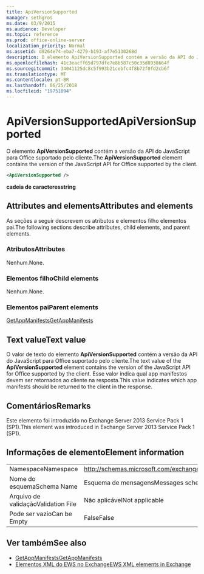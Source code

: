 ```yaml
---
title: ApiVersionSupported
manager: sethgros
ms.date: 03/9/2015
ms.audience: Developer
ms.topic: reference
ms.prod: office-online-server
localization_priority: Normal
ms.assetid: d9264e74-eba7-4279-b193-af7e5130268d
description: O elemento ApiVersionSupported contém a versão da API do JavaScript para Office suportado pelo cliente.
ms.openlocfilehash: 41c3eacff65d797dfe7e8b587c50c35d8938664f
ms.sourcegitcommit: 34041125dc8c5f993b21cebfc4f8b72f0fd2cb6f
ms.translationtype: MT
ms.contentlocale: pt-BR
ms.lasthandoff: 06/25/2018
ms.locfileid: "19751094"
---
```

# <a name="apiversionsupported"></a><span data-ttu-id="a8bbf-103">ApiVersionSupported</span><span class="sxs-lookup"><span data-stu-id="a8bbf-103">ApiVersionSupported</span></span>

<span data-ttu-id="a8bbf-104">O elemento **ApiVersionSupported** contém a versão da API do JavaScript para Office suportado pelo cliente.</span><span class="sxs-lookup"><span data-stu-id="a8bbf-104">The **ApiVersionSupported** element contains the version of the JavaScript API for Office supported by the client.</span></span> 
  
```XML
<ApiVersionSupported />
```

 <span data-ttu-id="a8bbf-105">**cadeia de caracteres**</span><span class="sxs-lookup"><span data-stu-id="a8bbf-105">**string**</span></span>
## <a name="attributes-and-elements"></a><span data-ttu-id="a8bbf-106">Attributes and elements</span><span class="sxs-lookup"><span data-stu-id="a8bbf-106">Attributes and elements</span></span>

<span data-ttu-id="a8bbf-107">As seções a seguir descrevem os atributos e elementos filho elementos pai.</span><span class="sxs-lookup"><span data-stu-id="a8bbf-107">The following sections describe attributes, child elements, and parent elements.</span></span>
  
### <a name="attributes"></a><span data-ttu-id="a8bbf-108">Atributos</span><span class="sxs-lookup"><span data-stu-id="a8bbf-108">Attributes</span></span>

<span data-ttu-id="a8bbf-109">Nenhum.</span><span class="sxs-lookup"><span data-stu-id="a8bbf-109">None.</span></span>
  
### <a name="child-elements"></a><span data-ttu-id="a8bbf-110">Elementos filho</span><span class="sxs-lookup"><span data-stu-id="a8bbf-110">Child elements</span></span>

<span data-ttu-id="a8bbf-111">Nenhum.</span><span class="sxs-lookup"><span data-stu-id="a8bbf-111">None.</span></span>
  
### <a name="parent-elements"></a><span data-ttu-id="a8bbf-112">Elementos pai</span><span class="sxs-lookup"><span data-stu-id="a8bbf-112">Parent elements</span></span>

[<span data-ttu-id="a8bbf-113">GetAppManifests</span><span class="sxs-lookup"><span data-stu-id="a8bbf-113">GetAppManifests</span></span>](getappmanifests.md)
  
## <a name="text-value"></a><span data-ttu-id="a8bbf-114">Text value</span><span class="sxs-lookup"><span data-stu-id="a8bbf-114">Text value</span></span>

<span data-ttu-id="a8bbf-115">O valor de texto do elemento **ApiVersionSupported** contém a versão da API do JavaScript para Office suportado pelo cliente.</span><span class="sxs-lookup"><span data-stu-id="a8bbf-115">The text value of the **ApiVersionSupported** element contains the version of the JavaScript API for Office supported by the client.</span></span> <span data-ttu-id="a8bbf-116">Esse valor indica qual app manifestos devem ser retornados ao cliente na resposta.</span><span class="sxs-lookup"><span data-stu-id="a8bbf-116">This value indicates which app manifests should be returned to the client in the response.</span></span> 
  
## <a name="remarks"></a><span data-ttu-id="a8bbf-117">Comentários</span><span class="sxs-lookup"><span data-stu-id="a8bbf-117">Remarks</span></span>

<span data-ttu-id="a8bbf-118">Este elemento foi introduzido no Exchange Server 2013 Service Pack 1 (SP1).</span><span class="sxs-lookup"><span data-stu-id="a8bbf-118">This element was introduced in Exchange Server 2013 Service Pack 1 (SP1).</span></span>
  
## <a name="element-information"></a><span data-ttu-id="a8bbf-119">Informações de elemento</span><span class="sxs-lookup"><span data-stu-id="a8bbf-119">Element information</span></span>

|||
|:-----|:-----|
|<span data-ttu-id="a8bbf-120">Namespace</span><span class="sxs-lookup"><span data-stu-id="a8bbf-120">Namespace</span></span>  <br/> | http://schemas.microsoft.com/exchange/services/2006/messages  <br/> |
|<span data-ttu-id="a8bbf-121">Nome do esquema</span><span class="sxs-lookup"><span data-stu-id="a8bbf-121">Schema Name</span></span>  <br/> |<span data-ttu-id="a8bbf-122">Esquema de mensagens</span><span class="sxs-lookup"><span data-stu-id="a8bbf-122">Messages schema</span></span>  <br/> |
|<span data-ttu-id="a8bbf-123">Arquivo de validação</span><span class="sxs-lookup"><span data-stu-id="a8bbf-123">Validation File</span></span>  <br/> |<span data-ttu-id="a8bbf-124">Não aplicável</span><span class="sxs-lookup"><span data-stu-id="a8bbf-124">Not applicable</span></span>  <br/> |
|<span data-ttu-id="a8bbf-125">Pode ser vazio</span><span class="sxs-lookup"><span data-stu-id="a8bbf-125">Can be Empty</span></span>  <br/> |<span data-ttu-id="a8bbf-126">False</span><span class="sxs-lookup"><span data-stu-id="a8bbf-126">False</span></span>  <br/> |
   
## <a name="see-also"></a><span data-ttu-id="a8bbf-127">Ver também</span><span class="sxs-lookup"><span data-stu-id="a8bbf-127">See also</span></span>

- [<span data-ttu-id="a8bbf-128">GetAppManifests</span><span class="sxs-lookup"><span data-stu-id="a8bbf-128">GetAppManifests</span></span>](getappmanifests.md)
- [<span data-ttu-id="a8bbf-129">Elementos XML do EWS no Exchange</span><span class="sxs-lookup"><span data-stu-id="a8bbf-129">EWS XML elements in Exchange</span></span>](ews-xml-elements-in-exchange.md)

